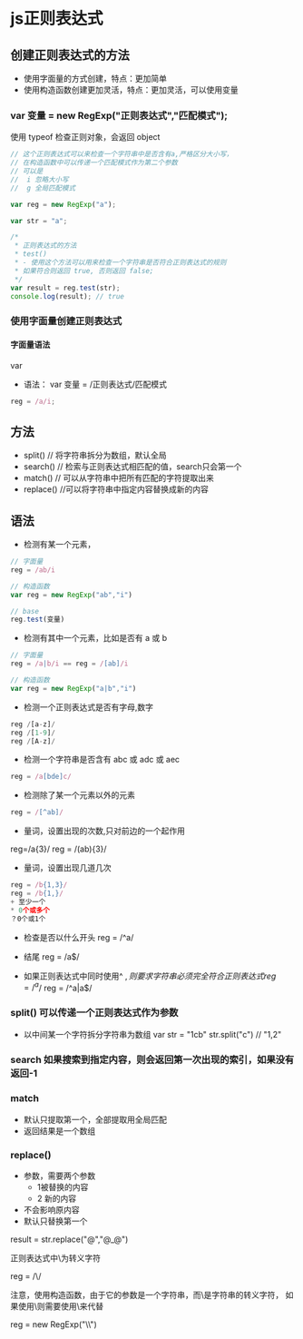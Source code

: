 # js正则表达式

## 创建正则表达式的方法

- 使用字面量的方式创建，特点：更加简单
- 使用构造函数创建更加灵活，特点：更加灵活，可以使用变量


### var 变量 = new RegExp("正则表达式","匹配模式");

使用 typeof 检查正则对象，会返回 object

```js
// 这个正则表达式可以来检查一个字符串中是否含有a,严格区分大小写，
// 在构造函数中可以传递一个匹配模式作为第二个参数
// 可以是
//  i 忽略大小写
//  g 全局匹配模式

var reg = new RegExp("a");

var str = "a";

/*
 * 正则表达式的方法
 * test()
 * - 使用这个方法可以用来检查一个字符串是否符合正则表达式的规则
 * 如果符合则返回 true, 否则返回 false;
 */
var result = reg.test(str);
console.log(result); // true
```

### 使用字面量创建正则表达式

#### 字面量语法
var
- 语法： var 变量 = /正则表达式/匹配模式
```js
reg = /a/i;
```
## 方法
- split() // 将字符串拆分为数组，默认全局
- search() // 检索与正则表达式相匹配的值，search只会第一个
- match() // 可以从字符串中把所有匹配的字符提取出来
- replace() //可以将字符串中指定内容替换成新的内容
## 语法

- 检测有某一个元素，
```js
// 字面量
reg = /ab/i

// 构造函数
var reg = new RegExp("ab","i")

// base
reg.test(变量)
```

- 检测有其中一个元素，比如是否有 a 或 b

```js
// 字面量
reg = /a|b/i == reg = /[ab]/i

// 构造函数
var reg = new RegExp("a|b","i")
```
- 检测一个正则表达式是否有字母,数字
```js
reg /[a-z]/
reg /[1-9]/
reg /[A-z]/
```
- 检测一个字符串是否含有 abc 或 adc 或 aec
```js
reg = /a[bde]c/
```

- 检测除了某一个元素以外的元素
```js
reg = /[^ab]/
```

- 量词，设置出现的次数,只对前边的一个起作用

reg=/a{3}/
reg = /(ab){3}/

- 量词，设置出现几道几次
```js
reg = /b{1,3}/
reg = /b{1,}/
+ 至少一个
* 0个或多个
？0个或1个
```
- 检查是否以什么开头
reg = /^a/
- 结尾
reg = /a$/

- 如果正则表达式中同时使用^ $,则要求字符串必须完全符合正则表达式
reg = /^a$/
reg = /^a|a$/
### split() 可以传递一个正则表达式作为参数
- 以中间某一个字符拆分字符串为数组
var str = "1cb"
str.split("c") // "1,2"

### search 如果搜索到指定内容，则会返回第一次出现的索引，如果没有返回-1

### match

- 默认只提取第一个，全部提取用全局匹配
- 返回结果是一个数组

### replace()

- 参数，需要两个参数
  - 1被替换的内容
  - 2 新的内容
- 不会影响原内容
- 默认只替换第一个

result = str.replace("@","@_@")

正则表达式中\为转义字符

reg = /\\/

注意，使用构造函数，由于它的参数是一个字符串，而\是字符串的转义字符，
如果使用\则需要使用\\来代替

reg = new RegExp("\\\\")
